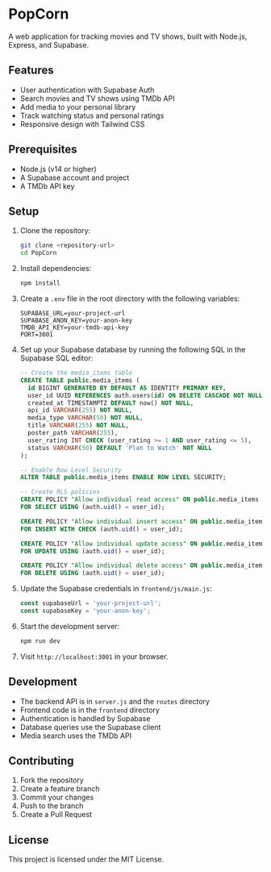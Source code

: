 # PopCorn

A web application for tracking movies and TV shows, built with Node.js, Express, and Supabase.

## Features

- User authentication with Supabase Auth
- Search movies and TV shows using TMDb API
- Add media to your personal library
- Track watching status and personal ratings
- Responsive design with Tailwind CSS

## Prerequisites

- Node.js (v14 or higher)
- A Supabase account and project
- A TMDb API key

## Setup

1. Clone the repository:
   ```bash
   git clone <repository-url>
   cd PopCorn
   ```

2. Install dependencies:
   ```bash
   npm install
   ```

3. Create a `.env` file in the root directory with the following variables:
   ```
   SUPABASE_URL=your-project-url
   SUPABASE_ANON_KEY=your-anon-key
   TMDB_API_KEY=your-tmdb-api-key
   PORT=3001
   ```

4. Set up your Supabase database by running the following SQL in the Supabase SQL editor:
   ```sql
   -- Create the media_items table
   CREATE TABLE public.media_items (
     id BIGINT GENERATED BY DEFAULT AS IDENTITY PRIMARY KEY,
     user_id UUID REFERENCES auth.users(id) ON DELETE CASCADE NOT NULL,
     created_at TIMESTAMPTZ DEFAULT now() NOT NULL,
     api_id VARCHAR(255) NOT NULL,
     media_type VARCHAR(50) NOT NULL,
     title VARCHAR(255) NOT NULL,
     poster_path VARCHAR(255),
     user_rating INT CHECK (user_rating >= 1 AND user_rating <= 5),
     status VARCHAR(50) DEFAULT 'Plan to Watch' NOT NULL
   );

   -- Enable Row Level Security
   ALTER TABLE public.media_items ENABLE ROW LEVEL SECURITY;

   -- Create RLS policies
   CREATE POLICY "Allow individual read access" ON public.media_items
   FOR SELECT USING (auth.uid() = user_id);

   CREATE POLICY "Allow individual insert access" ON public.media_items
   FOR INSERT WITH CHECK (auth.uid() = user_id);

   CREATE POLICY "Allow individual update access" ON public.media_items
   FOR UPDATE USING (auth.uid() = user_id);

   CREATE POLICY "Allow individual delete access" ON public.media_items
   FOR DELETE USING (auth.uid() = user_id);
   ```

5. Update the Supabase credentials in `frontend/js/main.js`:
   ```javascript
   const supabaseUrl = 'your-project-url';
   const supabaseKey = 'your-anon-key';
   ```

6. Start the development server:
   ```bash
   npm run dev
   ```

7. Visit `http://localhost:3001` in your browser.

## Development

- The backend API is in `server.js` and the `routes` directory
- Frontend code is in the `frontend` directory
- Authentication is handled by Supabase
- Database queries use the Supabase client
- Media search uses the TMDb API

## Contributing

1. Fork the repository
2. Create a feature branch
3. Commit your changes
4. Push to the branch
5. Create a Pull Request

## License

This project is licensed under the MIT License. 
